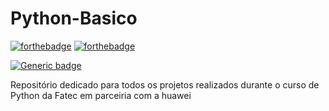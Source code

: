 # Python-Basico 
[![forthebadge](http://forthebadge.com/images/badges/made-with-python.svg)](http://forthebadge.com) 
[![forthebadge](https://forthebadge.com/images/badges/powered-by-coffee.svg)](https://forthebadge.com)

[![Generic badge](https://img.shields.io/badge/Python-3.13.0-<green>.svg)](https://shields.io/)

Repositório dedicado para todos os projetos realizados durante o curso de Python da Fatec em parceiria com a huawei
